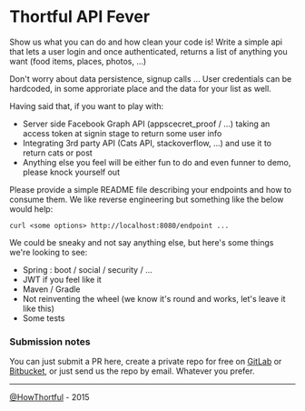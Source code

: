 # Thortful API Fever

Show us what you can do and how clean your code is! Write a simple api that lets a user login and once authenticated, returns a list of anything you want (food items, places, photos, ...)

Don't worry about data persistence, signup calls ... User credentials can be hardcoded, in some approriate place and the data for your list as well.

Having said that, if you want to play with:
* Server side Facebook Graph API (appscecret_proof / ...) taking an access token at signin stage to return some user info
* Integrating 3rd party API (Cats API, stackoverflow, ...) and use it to return cats or post
* Anything else you feel will be either fun to do and even funner to demo, please knock yourself out

Please provide a simple README file describing your endpoints and how to consume them.
We like reverse engineering but something like the below would help:
```
curl <some options> http://localhost:8080/endpoint ...
```


We could be sneaky and not say anything else, but here's some things we're looking to see:

* Spring : boot / social / security / ...
* JWT if you feel like it
* Maven / Gradle
* Not reinventing the wheel (we know it's round and works, let's leave it like this)
* Some tests

### Submission notes

You can just submit a PR here, create a private repo for free on [GitLab](https://www.gitlab.com/?gclid=CLCBmaWM474CFaMSwwodAqIAqw) or [Bitbucket](https://bitbucket.org/), or just send us the repo by email. Whatever you prefer.

---

[@HowThortful](http://thortful.com) - 2015
